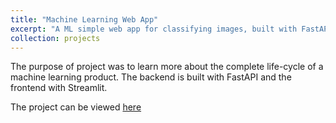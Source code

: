 ```yaml
---
title: "Machine Learning Web App"
excerpt: "A ML simple web app for classifying images, built with FastAPI and Streamlit.<br/><img width=800px src='/images/web_app_schematic.png'>"
collection: projects
---
```


The purpose of project was to learn more about the complete life-cycle of a machine learning product. The backend is built with FastAPI and the frontend with Streamlit.

The project can be viewed [here](https://github.com/jonasdieker/image_classification_ml_app)
